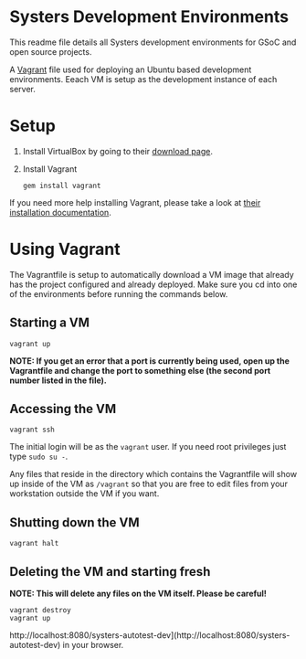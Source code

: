 Systers Development Environments
================================

This readme file details all Systers development environments for GSoC and open source projects. 

A [Vagrant](http://vagrantup.com/) file used for deploying an Ubuntu based development environments. Eeach VM is setup as the development instance of each server.

# Setup

1. Install VirtualBox by going to their [download
page](https://www.virtualbox.org/wiki/Downloads).

2. Install Vagrant

    `gem install vagrant`

If you need more help installing Vagrant, please take a look at [their
installation documentation](http://docs.vagrantup.com/v2/installation/).

# Using Vagrant

The Vagrantfile is setup to automatically download a VM image that already has
the project configured and already deployed. Make sure you cd into one
of the environments before running the commands below.

## Starting a VM

    vagrant up

**NOTE: If you get an error that a port is currently being used, open up the
Vagrantfile and change the port to something else (the second port number listed
in the file).**

## Accessing the VM

    vagrant ssh

The initial login will be as the `vagrant` user. If you need root privileges
just type `sudo su -`. 

Any files that reside in the directory which contains the Vagrantfile will show
up inside of the VM as `/vagrant` so that you are free to edit files from your
workstation outside the VM if you want.

## Shutting down the VM

    vagrant halt

## Deleting the VM and starting fresh

**NOTE: This will delete any files on the VM itself. Please be careful!**

    vagrant destroy
    vagrant up
    
http://localhost:8080/systers-autotest-dev](http://localhost:8080/systers-autotest-dev)
in your browser.

